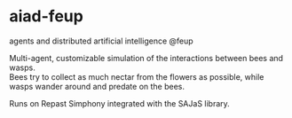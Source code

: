 # aiad-feup
agents and distributed artificial intelligence @feup

Multi-agent, customizable simulation of the interactions between bees and wasps.  
Bees try to collect as much nectar from the flowers as possible, while wasps wander around and predate on the bees.  

Runs on Repast Simphony integrated with the SAJaS library.  
